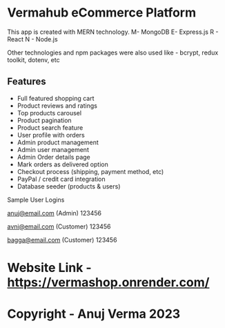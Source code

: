 # Vermahub eCommerce Platform
This app is created with MERN technology. 
M- MongoDB
E- Express.js
R - React
N - Node.js

Other technologies and npm packages were also used like - bcrypt, redux toolkit, dotenv, etc

## Features

- Full featured shopping cart
- Product reviews and ratings
- Top products carousel
- Product pagination
- Product search feature
- User profile with orders
- Admin product management
- Admin user management
- Admin Order details page
- Mark orders as delivered option
- Checkout process (shipping, payment method, etc)
- PayPal / credit card integration
- Database seeder (products & users)

Sample User Logins

anuj@email.com (Admin)
123456

avni@email.com (Customer)
123456

bagga@email.com (Customer)
123456

# Website Link - https://vermashop.onrender.com/
# Copyright - Anuj Verma 2023
